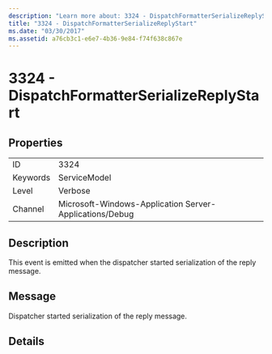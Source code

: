 ```yaml
---
description: "Learn more about: 3324 - DispatchFormatterSerializeReplyStart"
title: "3324 - DispatchFormatterSerializeReplyStart"
ms.date: "03/30/2017"
ms.assetid: a76cb3c1-e6e7-4b36-9e84-f74f638c867e
---
```

# 3324 - DispatchFormatterSerializeReplyStart

## Properties  
  
|||  
|-|-|  
|ID|3324|  
|Keywords|ServiceModel|  
|Level|Verbose|  
|Channel|Microsoft-Windows-Application Server-Applications/Debug|  
  
## Description  

 This event is emitted when the dispatcher started serialization of the reply message.  
  
## Message  

 Dispatcher started serialization of the reply message.  
  
## Details

